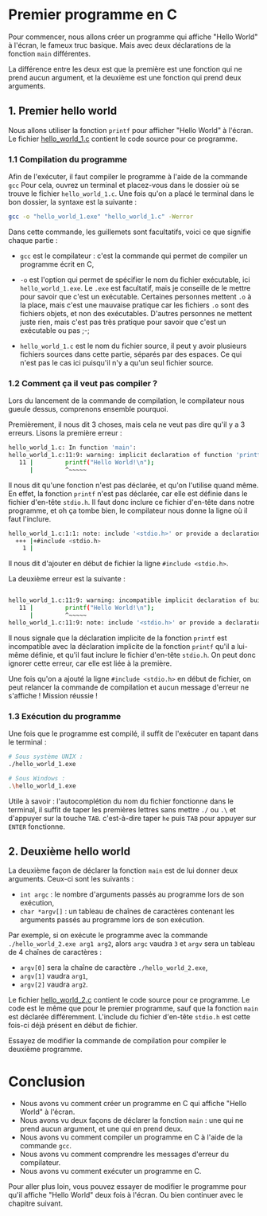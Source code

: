 
# Premier programme en C
Pour commencer, nous allons créer un programme qui affiche "Hello World" à l'écran, le fameux truc basique.
Mais avec deux déclarations de la fonction `main` différentes.

La différence entre les deux est que la première est une fonction qui ne prend aucun argument,
et la deuxième est une fonction qui prend deux arguments.



## 1. Premier hello world
Nous allons utiliser la fonction `printf` pour afficher "Hello World" à l'écran.
Le fichier [hello_world_1.c](hello_world_1.c) contient le code source pour ce programme.

### 1.1 Compilation du programme
Afin de l'exécuter, il faut compiler le programme à l'aide de la commande `gcc`
Pour cela, ouvrez un terminal et placez-vous dans le dossier où se trouve le fichier `hello_world_1.c`.
Une fois qu'on a placé le terminal dans le bon dossier, la syntaxe est la suivante :

```bash
gcc -o "hello_world_1.exe" "hello_world_1.c" -Werror
```

Dans cette commande, les guillemets sont facultatifs, voici ce que signifie chaque partie :
- `gcc` est le compilateur : c'est la commande qui permet de compiler un programme écrit en C,

- `-o` est l'option qui permet de spécifier le nom du fichier exécutable, ici `hello_world_1.exe`.
Le `.exe` est facultatif, mais je conseille de le mettre pour savoir que c'est un exécutable.
Certaines personnes mettent `.o` à la place, mais c'est une mauvaise pratique car les fichiers `.o`
sont des fichiers objets, et non des exécutables.
D'autres personnes ne mettent juste rien, mais c'est pas très pratique pour savoir que c'est un exécutable ou pas ;-;

- `hello_world_1.c` est le nom du fichier source, il peut y avoir plusieurs fichiers sources dans cette partie,
séparés par des espaces. Ce qui n'est pas le cas ici puisqu'il n'y a qu'un seul fichier source.


### 1.2 Comment ça il veut pas compiler ?
Lors du lancement de la commande de compilation, le compilateur nous gueule dessus, comprenons ensemble pourquoi.

Premièrement, il nous dit 3 choses, mais cela ne veut pas dire qu'il y a 3 erreurs.
Lisons la première erreur :

```bash
hello_world_1.c: In function 'main':
hello_world_1.c:11:9: warning: implicit declaration of function 'printf' [-Wimplicit-function-declaration]
   11 |         printf("Hello World!\n");
      |         ^~~~~~
```
Il nous dit qu'une fonction n'est pas déclarée, et qu'on l'utilise quand même.
En effet, la fonction `printf` n'est pas déclarée, car elle est définie dans le fichier d'en-tête `stdio.h`.
Il faut donc inclure ce fichier d'en-tête dans notre programme, et oh ça tombe bien,
le compilateur nous donne la ligne où il faut l'inclure.
```bash
hello_world_1.c:1:1: note: include '<stdio.h>' or provide a declaration of 'printf'
  +++ |+#include <stdio.h>
    1 |
```
Il nous dit d'ajouter en début de fichier la ligne `#include <stdio.h>`.

La deuxième erreur est la suivante :
```bash

hello_world_1.c:11:9: warning: incompatible implicit declaration of built-in function 'printf' [-Wbuiltin-declaration-mismatch]
   11 |         printf("Hello World!\n");
      |         ^~~~~~
hello_world_1.c:11:9: note: include '<stdio.h>' or provide a declaration of 'printf'
```
Il nous signale que la déclaration implicite de la fonction `printf` est incompatible avec la déclaration implicite
de la fonction `printf` qu'il a lui-même définie, et qu'il faut inclure le fichier d'en-tête `stdio.h`.
On peut donc ignorer cette erreur, car elle est liée à la première.

Une fois qu'on a ajouté la ligne `#include <stdio.h>` en début de fichier,
on peut relancer la commande de compilation et aucun message d'erreur ne s'affiche !
Mission réussie !


### 1.3 Exécution du programme
Une fois que le programme est compilé, il suffit de l'exécuter en tapant dans le terminal :

```bash
# Sous système UNIX :
./hello_world_1.exe

# Sous Windows :
.\hello_world_1.exe
```
Utile à savoir : l'autocomplétion du nom du fichier fonctionne dans le terminal,
il suffit de taper les premières lettres sans mettre `./` ou `.\` et d'appuyer sur la touche `TAB`.
c'est-à-dire taper `he` puis `TAB` pour appuyer sur `ENTER` fonctionne.



## 2. Deuxième hello world
La deuxième façon de déclarer la fonction `main` est de lui donner deux arguments.
Ceux-ci sont les suivants :
- `int argc` : le nombre d'arguments passés au programme lors de son exécution,
- `char *argv[]` : un tableau de chaînes de caractères contenant les arguments passés au programme lors de son exécution.

Par exemple, si on exécute le programme avec la commande `./hello_world_2.exe arg1 arg2`,
alors `argc` vaudra `3` et `argv` sera un tableau de 4 chaînes de caractères :
- `argv[0]` sera la chaîne de caractère `./hello_world_2.exe`,
- `argv[1]` vaudra `arg1`,
- `argv[2]` vaudra `arg2`.

Le fichier [hello_world_2.c](hello_world_2.c) contient le code source pour ce programme.
Le code est le même que pour le premier programme, sauf que la fonction `main` est déclarée différemment.
L'include du fichier d'en-tête `stdio.h` est cette fois-ci déjà présent en début de fichier.

Essayez de modifier la commande de compilation pour compiler le deuxième programme.



# Conclusion
- Nous avons vu comment créer un programme en C qui affiche "Hello World" à l'écran.
- Nous avons vu deux façons de déclarer la fonction `main` :
une qui ne prend aucun argument, et une qui en prend deux.
- Nous avons vu comment compiler un programme en C à l'aide de la commande `gcc`.
- Nous avons vu comment comprendre les messages d'erreur du compilateur.
- Nous avons vu comment exécuter un programme en C.

Pour aller plus loin, vous pouvez essayer de modifier le programme pour qu'il affiche "Hello World" deux fois à l'écran.
Ou bien continuer avec le chapitre suivant.

